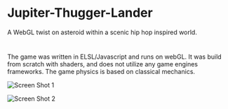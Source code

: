 # Jupiter-Thugger-Lander
A WebGL twist on asteroid within a scenic  hip hop inspired world.

#
The game was written in ELSL/Javascript and runs on webGL. It was build from scratch with shaders, and does not utilize any game engines frameworks. The game physics is based on classical mechanics.

![Screen Shot 1](https://image.ibb.co/jV7HH5/capture_a.png)

![Screen Shot 2](https://image.ibb.co/e3MGAQ/capture_b.png)